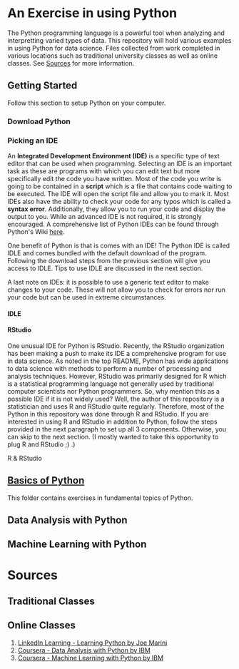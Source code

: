 # An Exercise in using Python

The Python programming language is a powerful tool when analyzing and interpretting varied types of data. This repository will hold various examples in using Python for data science. Files collected from work completed in various locations such as traditional university classes as well as online classes. See [Sources](#source) for more information.

## Getting Started

Follow this section to setup Python on your computer.

### Download Python

### Picking an IDE

An **Integrated Development Environment (IDE)** is a specific type of text editor that can be used when programming. Selecting an IDE is an important task as these are programs with which you can edit text but more specifically edit the code you have written. Most of the code you write is going to be contained in a **script** which is a file that contains code waiting to be executed. The IDE will open the script file and allow you to mark it. Most IDEs also have the ability to check your code for any typos which is called a **syntax error**. Additionally, they allow you to run your code and display the output to you. While an advanced IDE is not required, it is strongly encouraged. A comprehensive list of Python IDEs can be found through Python's Wiki [here](https://wiki.python.org/moin/PythonEditors).

One benefit of Python is that is comes with an IDE! The Python IDE is called IDLE and comes bundled with the default download of the program. Following the download steps from the previous section will give you access to IDLE. Tips to use IDLE are discussed in the next section. 

A last note on IDEs: it is possible to use a generic text editor to make changes to your code. These will not allow you to check for errors nor run your code but can be used in extreme circumstances. 

#### IDLE

#### RStudio

One unusual IDE for Python is RStudio. Recently, the RStudio organization has been making a push to make its IDE a comprehensive program for use in data science. As noted in the top README, Python has wide applications to data science with methods to perform a number of processing and analysis techniques. However, RStudio was primarily designed for R which is a statistical programming language not generally used by traditional computer scientists nor Python programmers. So, why mention this as a possible IDE if it is not widely used? Well, the author of this repository is a statistician and uses R and RStudio quite regularly. Therefore, most of the Python in this repository was done through R and RStudio. If you are interested in using R and RStudio in addition to Python, follow the steps provided in the next paragraph to set up all 3 components. Otherwise, you can skip to the next section. (I mostly wanted to take this opportunity to plug R and RStudio ;) .)


R & RStudio

## [Basics of Python](Basics/README.md)

This folder contains exercises in fundamental topics of Python.

## Data Analysis with Python

## Machine Learning with Python

# Sources
<a name="source"></a>
## Traditional Classes



## Online Classes

 1. [LinkedIn Learning - Learning Python by Joe Marini](https://www.linkedin.com/learning/learning-python-2/welcome?u=50850177)
 2. [Coursera - Data Analysis with Python by IBM](https://www.coursera.org/learn/data-analysis-with-python/home/welcome)
 3. [Coursera - Machine Learning with Python by IBM](https://www.coursera.org/learn/machine-learning-with-python/home/welcome)

 
